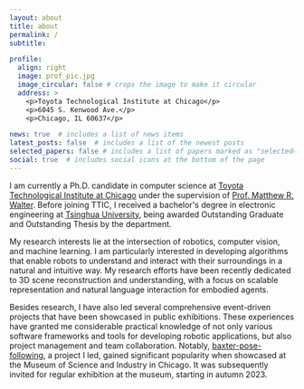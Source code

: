 ```yaml
---
layout: about
title: about
permalink: /
subtitle: 

profile:
  align: right
  image: prof_pic.jpg
  image_circular: false # crops the image to make it circular
  address: >
    <p>Toyota Technological Institute at Chicago</p>
    <p>6045 S. Kenwood Ave.</p>
    <p>Chicago, IL 60637</p>

news: true  # includes a list of news items
latest_posts: false  # includes a list of the newest posts
selected_papers: false # includes a list of papers marked as "selected={true}"
social: true  # includes social icons at the bottom of the page
---
```


I am currently a Ph.D. candidate in computer science at [Toyota Technological Institute at Chicago](https://www.ttic.edu/) under the supervision of [Prof. Matthew R. Walter](https://home.ttic.edu/~mwalter/). Before joining TTIC, I received a bachelor's degree in electronic engineering at [Tsinghua University](https://www.tsinghua.edu.cn/en/), being awarded Outstanding Graduate and Outstanding Thesis by the department.

My research interests lie at the intersection of robotics, computer vision, and machine learning. I am particularly interested in developing algorithms that enable robots to understand and interact with their surroundings in a natural and intuitive way. My research efforts have been recently dedicated to 3D scene reconstruction and understanding, with a focus on scalable representation and natural language interaction for embodied agents.

Besides research, I have also led several comprehensive event-driven projects that have been showcased in public exhibitions. These experiences have granted me considerable practical knowledge of not only various software frameworks and tools for developing robotic applications, but also project management and team collaboration. Notably, [baxter-pose-following](https://shengjie-lin.github.io/projects/1_project/), a project I led, gained significant popularity when showcased at the Museum of Science and Industry in Chicago. It was subsequently invited for regular exhibition at the museum, starting in autumn 2023.
